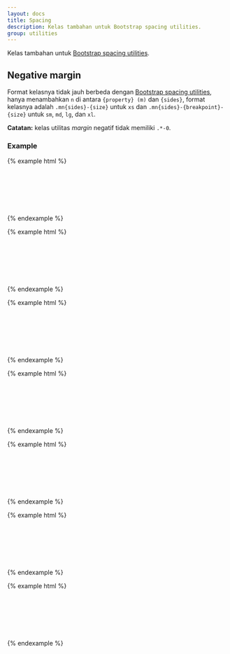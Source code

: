 ```yaml
---
layout: docs
title: Spacing
description: Kelas tambahan untuk Bootstrap spacing utilities.
group: utilities
---
```


Kelas tambahan untuk [Bootstrap spacing utilities](https://v4-alpha.getbootstrap.com/utilities/spacing/).

## Negative margin

Format kelasnya tidak jauh berbeda dengan [Bootstrap spacing utilities](https://v4-alpha.getbootstrap.com/utilities/spacing/), hanya menambahkan `n` di antara `{property} (m)` dan `{sides}`, format kelasnya adalah `.mn{sides}-{size}` untuk `xs` dan `.mn{sides}-{breakpoint}-{size}` untuk `sm`, `md`, `lg`, dan `xl`.

**Catatan:** kelas utilitas *margin* negatif tidak memiliki `.*-0`.

### Example

{% example html %}
<div class="p-3 bg-purple-50">
  <div class="mnt-3 bg-orange-50" style="height: 100px;"></div>
</div>
{% endexample %}

{% example html %}
<div class="p-3 bg-purple-50">
  <div class="mnr-3 bg-orange-50" style="height: 100px;"></div>
</div>
{% endexample %}

{% example html %}
<div class="p-3 bg-purple-50">
  <div class="mnb-3 bg-orange-50" style="height: 100px;"></div>
</div>
{% endexample %}

{% example html %}
<div class="p-3 bg-purple-50">
  <div class="mnl-3 bg-orange-50" style="height: 100px;"></div>
</div>
{% endexample %}

{% example html %}
<div class="p-3 bg-purple-50">
  <div class="mnx-3 bg-orange-50" style="height: 100px;"></div>
</div>
{% endexample %}

{% example html %}
<div class="p-3 bg-purple-50">
  <div class="mny-3 bg-orange-50" style="height: 100px;"></div>
</div>
{% endexample %}

{% example html %}
<div class="p-3 bg-purple-50">
  <div class="mn-3 bg-orange-50" style="height: 100px;"></div>
</div>
{% endexample %}
